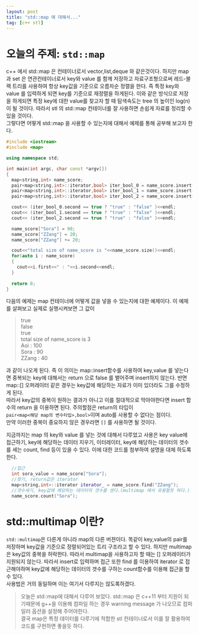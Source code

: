 ```yaml
---
layout: post
title: "std::map 에 대해서..."
tag: [c++ stl]
---
```

# 오늘의 주제: `std::map`
c++ 에서 std::map 은 컨테이너로서 vector,list,deque 와 같은것이다. 하지만 map과 set 은 연관컨테이너로서 key와 value 를 함께 저장하고 자료구조형으로써 레드-블랙 트리를 사용하여 항상 key값을 기준으로 오름차순 정렬을 한다. 즉 특정 key와 value 를 입력하게 되면 key를 기준으로 재정렬을 하게된다. 이와 같은 방식으로 저장을 하게되면 특정 key에 대한 value를 찾고자 할 때 탐색속도는 tree 의 높이인 log(n)이 될 것이다. 따라서 stl 의 std::map 컨테이너를 잘 사용하면 손쉽게 자료를 정리할 수 있을 것이다. 
<br/>
그렇다면 어떻게 std::map 을 사용할 수 있는지에 대해서 예제를 통해 공부해 보고자 한다.
```cpp
#include <iostream>
#include <map>

using namespace std;

int main(int argc, char const *argv[])
{
  map<string,int> name_score;
  pair<map<string,int>::iterator,bool> iter_bool_0 = name_score.insert(pair<string,int>("Aoi",100));
  pair<map<string,int>::iterator,bool> iter_bool_1 = name_score.insert(pair<string,int>("Aoi",90));
  pair<map<string,int>::iterator,bool> iter_bool_2 = name_score.insert(pair<string,int>("Sora",100));

  cout<< (iter_bool_0.second == true ? "true" : "false" )<<endl;
  cout<< (iter_bool_1.second == true ? "true" : "false" )<<endl;
  cout<< (iter_bool_2.second == true ? "true" : "false" )<<endl;

  name_score["Sora"] = 90;
  name_score["ZZang"] = 20;
  name_score["ZZang"] += 20;

  cout<<"total size of name_score is "<<name_score.size()<<endl;
  for(auto i : name_score)
  {
    cout<<i.first<<" : "<<i.second<<endl;
  }
  
  return 0;
}
```
다음의 예제는 map 컨테이너에 어떻게 값을 넣을 수 있는지에 대한 예제이다. 이 예제를 살펴보고 실제로 실행시켜보면 그 값이
>true<br/>
false<br/>
true<br/>
total size of name_score is 3<br/>
Aoi : 100<br/>
Sora : 90<br/>
ZZang : 40<br/>

과 같이 나오게 된다. 즉 이 의미는 map::insert함수를 사용하여 key,value 를 넣는다면 중복되는 key에 대해서는 return 으로 false 를 뱉어주며 insert하지 않는다. 반면 map::[] 오퍼레이터 같은 경우는 key값에 해당하는 자료가 이미 있더라도 그를 수정하게 된다. <br/>
따라서 key값의 중복이 원하는 결과가 아니고 이를 절대적으로 막아야한다면 insert 함수의 return 을 이용하면 된다. 주의할점은 return의 타입이<br/> `pair<map<해당 map의 변수타입>,bool>`이며 auto를 사용할 수 없다는 점이다. <br/>만약 이러한 중복이 중요하지 않은 경우라면 `[]` 를 사용하면 될 것이다. 
<br/> 

지금까지는 map 의 key와 value 를 넣는 것에 대해서 다루었고 사용은 key value에 접근하기, key에 해당하는 데이터 지우기, 이터레이터, key에 해당하는 데이터의 갯수를 세는 count, find 등이 있을 수 있다. 이에 대한 코드를 첨부하여 설명을 대체 하도록한다.
```cpp
  //접근
  int sora_value = name_score["Sora"];
  //찾기, return값은 iterator
  map<string,int>::iterator iterator_ = name_score.find("ZZang");
  //갯수세기, key값에 해당하는 데이터의 갯수를 센다.(multimap 에서 유용할듯 하다.)
  name_score.count("Sora");

```

# std::multimap 이란?
`std::multimap`은 다른게 아니라 map의 다른 버젼이다. 똑같이 key,value의 pair를 저장하며 key값을 기준으로 정렬되어있는 트리 구조라고 할 수 있다. 하지만 multimap 은 key값의 중복을 허락한다. 따라서 multimap을 사용하고자 할 때는 [] 오퍼레이터가 지원되지 않는다. 따라서 insert로 입력하며 접근 또한 find 를 이용하여 iterator 로 접근해야하며 key값에 해당하는 데이터의 갯수를 구하는 count함수를 이용해 접근을 할 수 있다.
<br/>
사용법은 거의 동일하며 이는 여기서 다루지는 않도록하겠다.


>오늘은 std::map에 대해서 다루어 보았다. std::map 은 c++11 부터 지원이 되기때문에 g++을 이용해 컴파일 하는 경우 warning message 가 나오므로 컴파일러 옵션을 설정해 주어야한다. <br/>결국 map은 특정 데이터를 다루기에 적합한 stl 컨테이너로서 이를 잘 활용하여 코드를 구현하면 좋을듯 하다.